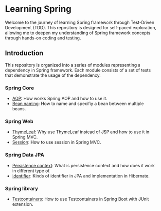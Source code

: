 # Learning Spring

Welcome to the journey of learning Spring framework through Test-Driven Development (TDD). This repository is
designed for self-paced exploration, allowing me to deepen my understanding of Spring framework concepts through
hands-on coding and testing.

## Introduction

This repository is organized into a series of modules representing a dependency in Spring framework. Each module
consists of a set of tests that demonstrate the usage of the dependency.

### Spring Core

- [AOP](spring-core/src/test/java/com/github/whatasame/aop): How works Spring AOP and how to use it.
- [Bean naming](spring-core/src/test/java/com/github/whatasame/beannaming): How to name and specifiy a bean between
  multiple beans.

### Spring Web

- [ThymeLeaf](spring-web/src/test/java/com/github/whatasame/thymeleaf): Why use ThymeLeaf instead of JSP and how to use
  it in Spring MVC.
- [Session](spring-web/src/test/java/com/github/whatasame/session): How to use session in Spring MVC.

### Spring Data JPA

- [Persistence context](spring-data-jpa/src/test/java/com/github/whatasame/persistencecontext): What is persistence
  context and how does it work in different type of.
- [Identifier](spring-data-jpa/src/test/java/com/github/whatasame/identifier): Kinds of identifier in JPA and
  implementation in Hibernate.

### Spring library

- [Testcontainers](spring-library/src/test/java/com/github/whatasame/testconatiners): How to
  use Testcontainers in Spring Boot with JUnit extension.
